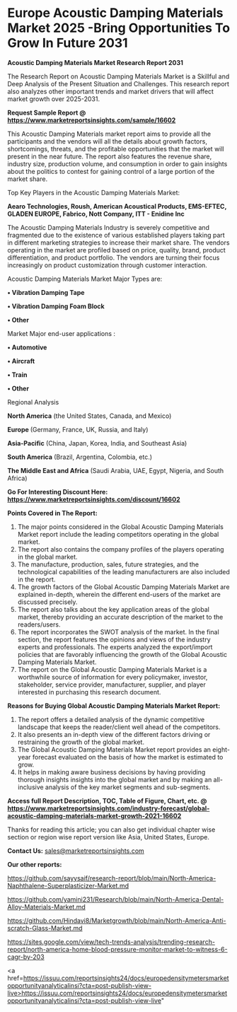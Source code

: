 # Europe Acoustic Damping Materials Market 2025 -Bring Opportunities To Grow In Future 2031

<strong>Acoustic Damping Materials Market Research Report 2031</strong>

The Research Report on Acoustic Damping Materials Market is a Skillful and Deep Analysis of the Present Situation and Challenges. This research report also analyzes other important trends and market drivers that will affect market growth over 2025-2031.

<strong>Request Sample Report @ <a href=https://www.marketreportsinsights.com/sample/16602>https://www.marketreportsinsights.com/sample/16602</a></strong>

This Acoustic Damping Materials market report aims to provide all the participants and the vendors will all the details about growth factors, shortcomings, threats, and the profitable opportunities that the market will present in the near future. The report also features the revenue share, industry size, production volume, and consumption in order to gain insights about the politics to contest for gaining control of a large portion of the market share.

Top Key Players in the Acoustic Damping Materials Market:

<strong>Aearo Technologies, Roush, American Acoustical Products, EMS-EFTEC, GLADEN EUROPE, Fabrico, Nott Company, ITT - Enidine Inc</strong>

The Acoustic Damping Materials Industry is severely competitive and fragmented due to the existence of various established players taking part in different marketing strategies to increase their market share. The vendors operating in the market are profiled based on price, quality, brand, product differentiation, and product portfolio. The vendors are turning their focus increasingly on product customization through customer interaction.

Acoustic Damping Materials Market Major Types are:

<strong>• Vibration Damping Tape

• Vibration Damping Foam Block

• Other</strong>

Market Major end-user applications :

<strong>• Automotive

• Aircraft

• Train

• Other</strong>

Regional Analysis

</u><strong><b>North America</b></strong> (the United States, Canada, and Mexico)

<strong><b>Europe </b></strong>(Germany, France, UK, Russia, and Italy)

<strong><b>Asia-Pacific</b></strong> (China, Japan, Korea, India, and Southeast Asia)

<strong><b>South America</b></strong> (Brazil, Argentina, Colombia, etc.)

<strong><b>The Middle East and Africa</b></strong> (Saudi Arabia, UAE, Egypt, Nigeria, and South Africa)

<strong>Go For Interesting Discount Here: <a href=https://www.marketreportsinsights.com/discount/16602>https://www.marketreportsinsights.com/discount/16602</a></strong>

<strong>Points Covered in The Report:</strong>
<ol>
  <li>The major points considered in the Global Acoustic Damping Materials Market report include the leading competitors operating in the global market.</li>
  <li>The report also contains the company profiles of the players operating in the global market.</li>
  <li>The manufacture, production, sales, future strategies, and the technological capabilities of the leading manufacturers are also included in the report.</li>
  <li>The growth factors of the Global Acoustic Damping Materials Market are explained in-depth, wherein the different end-users of the market are discussed precisely.</li>
  <li>The report also talks about the key application areas of the global market, thereby providing an accurate description of the market to the readers/users.</li>
  <li>The report incorporates the SWOT analysis of the market. In the final section, the report features the opinions and views of the industry experts and professionals. The experts analyzed the export/import policies that are favorably influencing the growth of the Global Acoustic Damping Materials Market.</li>
  <li>The report on the Global Acoustic Damping Materials Market is a worthwhile source of information for every policymaker, investor, stakeholder, service provider, manufacturer, supplier, and player interested in purchasing this research document.</li>
</ol>
<strong>Reasons for Buying Global Acoustic Damping Materials Market Report:</strong>

<ol>
  <li>The report offers a detailed analysis of the dynamic competitive landscape that keeps the reader/client well ahead of the competitors.</li>
  <li>It also presents an in-depth view of the different factors driving or restraining the growth of the global market.</li>
  <li>The Global Acoustic Damping Materials Market report provides an eight-year forecast evaluated on the basis of how the market is estimated to grow.</li>
  <li>It helps in making aware business decisions by having providing thorough insights insights into the global market and by making an all-inclusive analysis of the key market segments and sub-segments.</li>
</ol>
<strong>Access full Report Description, TOC, Table of Figure, Chart, etc. @ <a href=https://www.marketreportsinsights.com/industry-forecast/global-acoustic-damping-materials-market-growth-2021-16602>https://www.marketreportsinsights.com/industry-forecast/global-acoustic-damping-materials-market-growth-2021-16602</a></strong>


Thanks for reading this article; you can also get individual chapter wise section or region wise report version like Asia, United States, Europe.

<strong>Contact Us:</strong>
sales@marketreportsinsights.com

<strong>Our other reports:</strong>

<a href=https://github.com/sayysaif/research-report/blob/main/North-America-Naphthalene-Superplasticizer-Market.md>https://github.com/sayysaif/research-report/blob/main/North-America-Naphthalene-Superplasticizer-Market.md</a>

<a href=https://github.com/yamini231/Research/blob/main/North-America-Dental-Alloy-Materials-Market.md>https://github.com/yamini231/Research/blob/main/North-America-Dental-Alloy-Materials-Market.md</a>

<a href=https://github.com/Hindavi8/Marketgrowth/blob/main/North-America-Anti-scratch-Glass-Market.md>https://github.com/Hindavi8/Marketgrowth/blob/main/North-America-Anti-scratch-Glass-Market.md</a>

<a href=https://sites.google.com/view/tech-trends-analysis/trending-research-report/north-america-home-blood-pressure-monitor-market-to-witness-6-cagr-by-203>https://sites.google.com/view/tech-trends-analysis/trending-research-report/north-america-home-blood-pressure-monitor-market-to-witness-6-cagr-by-203</a>

<a href=https://issuu.com/reportsinsights24/docs/europedensitymetersmarketopportunityanalyticalinsi?cta=post-publish-view-live>https://issuu.com/reportsinsights24/docs/europedensitymetersmarketopportunityanalyticalinsi?cta=post-publish-view-live</a>"
